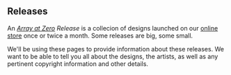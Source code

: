 ## Releases

An _[Array at Zero](https://www.arrayatzero.com) Release_ is a collecion of designs launched on our [online store](https://www.arrayatzero.com) once or twice a month. Some releases are big, some small.

We'll be using these pages to provide information about these releases. We want to be able to tell you all about the designs, the artists, as well as any pertinent copyright information and other details.